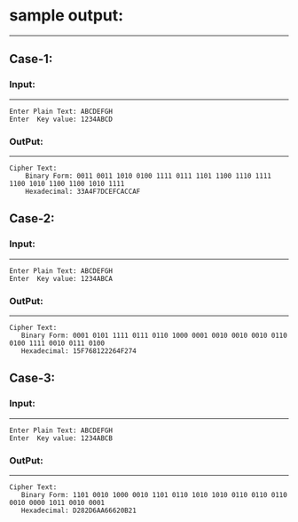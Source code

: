 # sample output:
----------------

## Case-1:
### Input:
----------
    Enter Plain Text: ABCDEFGH
    Enter  Key value: 1234ABCD
    
### OutPut:
-----------
    Cipher Text:
        Binary Form: 0011 0011 1010 0100 1111 0111 1101 1100 1110 1111 1100 1010 1100 1100 1010 1111
        Hexadecimal: 33A4F7DCEFCACCAF



## Case-2:
### Input:
----------
    Enter Plain Text: ABCDEFGH
    Enter  Key value: 1234ABCA
    
### OutPut:
-----------
    Cipher Text:
       Binary Form: 0001 0101 1111 0111 0110 1000 0001 0010 0010 0010 0110 0100 1111 0010 0111 0100
       Hexadecimal: 15F768122264F274



## Case-3:
### Input:
----------
    Enter Plain Text: ABCDEFGH
    Enter  Key value: 1234ABCB
  
### OutPut:
-----------
    Cipher Text:
       Binary Form: 1101 0010 1000 0010 1101 0110 1010 1010 0110 0110 0110 0010 0000 1011 0010 0001
       Hexadecimal: D282D6AA66620B21

